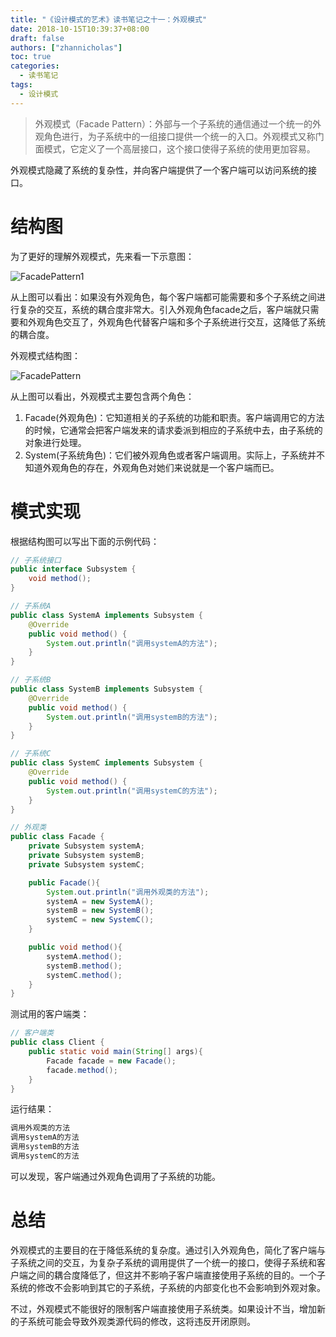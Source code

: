 ```yaml
---
title: "《设计模式的艺术》读书笔记之十一：外观模式"
date: 2018-10-15T10:39:37+08:00
draft: false
authors: ["zhannicholas"]
toc: true
categories:
  - 读书笔记
tags:
  - 设计模式
---
```


> 外观模式（Facade Pattern）：外部与一个子系统的通信通过一个统一的外观角色进行，为子系统中的一组接口提供一个统一的入口。外观模式又称门面模式，它定义了一个高层接口，这个接口使得子系统的使用更加容易。

外观模式隐藏了系统的复杂性，并向客户端提供了一个客户端可以访问系统的接口。

# 结构图

为了更好的理解外观模式，先来看一下示意图：

![FacadePattern1](/images/design-patterns/FacadePattern1.jpg)

从上图可以看出：如果没有外观角色，每个客户端都可能需要和多个子系统之间进行复杂的交互，系统的耦合度非常大。引入外观角色facade之后，客户端就只需要和外观角色交互了，外观角色代替客户端和多个子系统进行交互，这降低了系统的耦合度。

外观模式结构图：

![FacadePattern](/images/design-patterns/FacadePattern.jpg)

从上图可以看出，外观模式主要包含两个角色：

1. Facade(外观角色)：它知道相关的子系统的功能和职责。客户端调用它的方法的时候，它通常会把客户端发来的请求委派到相应的子系统中去，由子系统的对象进行处理。
2. System(子系统角色)：它们被外观角色或者客户端调用。实际上，子系统并不知道外观角色的存在，外观角色对她们来说就是一个客户端而已。

# 模式实现

根据结构图可以写出下面的示例代码：

```Java
// 子系统接口
public interface Subsystem {
    void method();
}
```

```Java
// 子系统A
public class SystemA implements Subsystem {
    @Override
    public void method() {
        System.out.println("调用systemA的方法");
    }
}
```

```Java
// 子系统B
public class SystemB implements Subsystem {
    @Override
    public void method() {
        System.out.println("调用systemB的方法");
    }
}
```

```Java
// 子系统C
public class SystemC implements Subsystem {
    @Override
    public void method() {
        System.out.println("调用systemC的方法");
    }
}
```

```Java
// 外观类
public class Facade {
    private Subsystem systemA;
    private Subsystem systemB;
    private Subsystem systemC;

    public Facade(){
        System.out.println("调用外观类的方法");
        systemA = new SystemA();
        systemB = new SystemB();
        systemC = new SystemC();
    }

    public void method(){
        systemA.method();
        systemB.method();
        systemC.method();
    }
}
```

测试用的客户端类：

```Java
// 客户端类
public class Client {
    public static void main(String[] args){
        Facade facade = new Facade();
        facade.method();
    }
}
```

运行结果：

```txt
调用外观类的方法
调用systemA的方法
调用systemB的方法
调用systemC的方法
```

可以发现，客户端通过外观角色调用了子系统的功能。

# 总结

外观模式的主要目的在于降低系统的复杂度。通过引入外观角色，简化了客户端与子系统之间的交互，为复杂子系统的调用提供了一个统一的接口，使得子系统和客户端之间的耦合度降低了，但这并不影响子客户端直接使用子系统的目的。一个子系统的修改不会影响到其它的子系统，子系统的内部变化也不会影响到外观对象。

不过，外观模式不能很好的限制客户端直接使用子系统类。如果设计不当，增加新的子系统可能会导致外观类源代码的修改，这将违反开闭原则。
